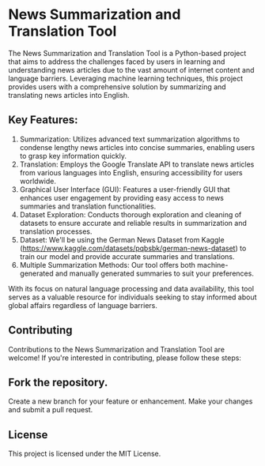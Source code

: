 # News Summarization and Translation Tool

The News Summarization and Translation Tool is a Python-based project that aims to address the challenges faced by users in learning and understanding news articles due to the vast amount of internet content and language barriers. 
Leveraging machine learning techniques, this project provides users with a comprehensive solution by summarizing and translating news articles into English.

## Key Features:
1. Summarization: Utilizes advanced text summarization algorithms to condense lengthy news articles into concise summaries, enabling users to grasp key information quickly.
2. Translation: Employs the Google Translate API to translate news articles from various languages into English, ensuring accessibility for users worldwide.
3. Graphical User Interface (GUI): Features a user-friendly GUI that enhances user engagement by providing easy access to news summaries and translation functionalities.
4. Dataset Exploration: Conducts thorough exploration and cleaning of datasets to ensure accurate and reliable results in summarization and translation processes.
5. Dataset: We'll be using the German News Dataset from Kaggle (https://www.kaggle.com/datasets/pqbsbk/german-news-dataset) to train our model and provide accurate summaries and translations.
6. Multiple Summarization Methods: Our tool offers both machine-generated and manually generated summaries to suit your preferences.

With its focus on natural language processing and data availability, this tool serves as a valuable resource for individuals seeking to stay informed about global affairs regardless of language barriers.

## Contributing
Contributions to the News Summarization and Translation Tool are welcome! If you're interested in contributing, please follow these steps:

## Fork the repository.
Create a new branch for your feature or enhancement.
Make your changes and submit a pull request.

## License
This project is licensed under the MIT License.
